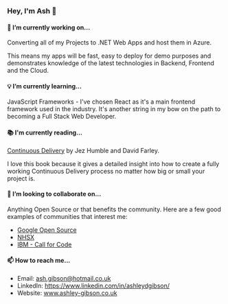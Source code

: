 ### Hey, I'm Ash 👋

#### 🔭 I’m currently working on... 

Converting all of my Projects to .NET Web Apps and host them in Azure. 

This means my apps will be fast, easy to deploy for demo purposes and demonstrates knowledge of the latest technologies in Backend, Frontend and the Cloud.

#### 💡 I’m currently learning...

JavaScript Frameworks - I've chosen React as it's a main frontend framework used in the industry. It's another string in my bow on the path to becoming a Full Stack Web Developer.

#### 📚 I'm currently reading...

[Continuous Delivery](https://martinfowler.com/books/continuousDelivery.html "Continuous Delivery") by Jez Humble and David Farley.

I love this book because it gives a detailed insight into how to create a fully working Continuous Delivery process no matter how big or small your project is.

#### 👯 I’m looking to collaborate on...

Anything Open Source or that benefits the community. Here are a few good examples of communities that interest me:

- [Google Open Source](https://opensource.google/community "Google Open Source")
- [NHSX](https://github.com/nhsx/ "NHSX")
- [IBM - Call for Code](https://developer.ibm.com/callforcode/ "IBM - Call for Code")

#### 📫 How to reach me...

- Email: [ash.gibson@hotmail.co.uk](mailto:ash.gibson@hotmail.co.uk "ash.gibson@hotmail.co.uk")
- LinkedIn: https://www.linkedin.com/in/ashleydgibson/
- Website: www.ashley-gibson.co.uk

